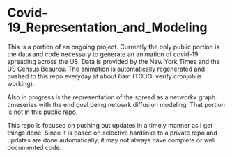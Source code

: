 # Covid-19_Representation_and_Modeling
This is a portion of an ongoing project.  Currently the only public portion is the data and code necessary to generate an animation of covid-19 spreading across the US.  Data is provided by the New York Times and the US Census Beaureu.  The animation is automatically regenerated and pushed to this repo everyday at about 6am (TODO: verify cronjob is working).

Also in progress is the representation of the spread as a networkx graph timeseries with the end goal being netowrk diffusion modeling.  That portion is not in this public repo.

This repo is focused on pushing out updates in a timely manner as I get things done.  Since it is based on selective hardlinks to a private repo and updates are done automatically, it may not always have complete or well documented code.

